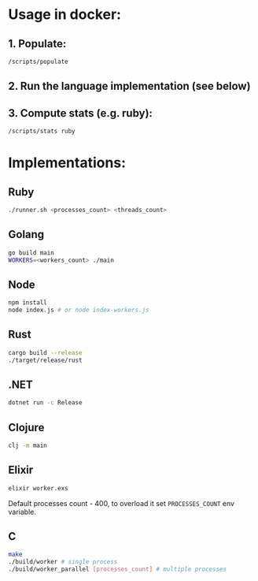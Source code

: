 # Usage in docker:

## 1. Populate:
```bash
/scripts/populate
```

## 2. Run the language implementation (see below)
## 3. Compute stats (e.g. ruby):
```bash
/scripts/stats ruby
```

# Implementations:

## Ruby

```bash
./runner.sh <processes_count> <threads_count>
```

## Golang

```bash
go build main
WORKERS=<workers_count> ./main
```

## Node

```bash
npm install
node index.js # or node index-workers.js
```

## Rust

```bash
cargo build --release
./target/release/rust
```

## .NET

```bash
dotnet run -c Release
```

## Clojure

```bash
clj -m main
```

## Elixir

```bash
elixir worker.exs
```
Default processes count - 400, to overload it set `PROCESSES_COUNT` env variable.

## C

```bash
make
./build/worker # single process
./build/worker_parallel [processes_count] # multiple processes
```
